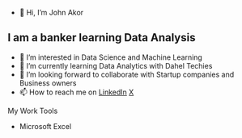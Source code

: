 
- 👋 Hi, I’m John Akor
## I am a banker learning Data Analysis 
- 👀 I’m interested in Data Science and Machine Learning 
- 🌱 I’m currently learning Data Analytics with Dahel Techies
- 💞️ I’m looking forward to collaborate with Startup companies and Business owners 
- 📫 How to reach me on [LinkedIn](https://www.linkedin.com/in/john-akor-56a906259) [X](https://x.com/Jayakorofficial?t=5cE9Uq2kJp5HZt7oMpgaaQ&s=09)

My Work Tools
- Microsoft Excel
